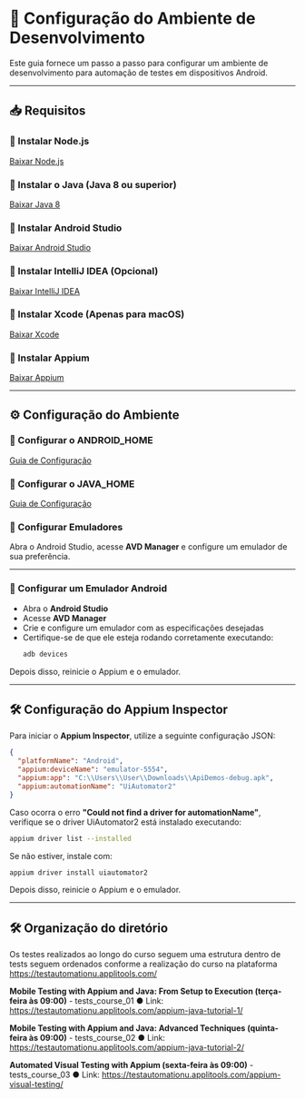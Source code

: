 # 📌 Configuração do Ambiente de Desenvolvimento

Este guia fornece um passo a passo para configurar um ambiente de desenvolvimento para automação de testes em dispositivos Android.

---

## 📥 Requisitos

### 🔹 Instalar Node.js
[Baixar Node.js](https://nodejs.org/en/download)

### 🔹 Instalar o Java (Java 8 ou superior)
[Baixar Java 8](https://www.oracle.com/br/java/technologies/javase/javase8-archive-downloads.html)

### 🔹 Instalar Android Studio
[Baixar Android Studio](https://developer.android.com/studio)

### 🔹 Instalar IntelliJ IDEA (Opcional)
[Baixar IntelliJ IDEA](https://www.jetbrains.com/idea/download)

### 🔹 Instalar Xcode (Apenas para macOS)
[Baixar Xcode](https://apps.apple.com/us/app/xcode/id497799835)

### 🔹 Instalar Appium
[Baixar Appium](https://appium.io/)

---

## ⚙️ Configuração do Ambiente

### 🔹 Configurar o ANDROID_HOME
[Guia de Configuração](https://youtu.be/yukIc-a5z5k)

### 🔹 Configurar o JAVA_HOME
[Guia de Configuração](https://youtu.be/gIFgBMZX6e8)

### 🔹 Configurar Emuladores
Abra o Android Studio, acesse **AVD Manager** e configure um emulador de sua preferência.

---

### 🔹 Configurar um Emulador Android

- Abra o **Android Studio**
- Acesse **AVD Manager**
- Crie e configure um emulador com as especificações desejadas
- Certifique-se de que ele esteja rodando corretamente executando:
  ```sh
  adb devices
  ```

Depois disso, reinicie o Appium e o emulador.

---

## 🛠️ Configuração do Appium Inspector

Para iniciar o **Appium Inspector**, utilize a seguinte configuração JSON:

```json
{
  "platformName": "Android",
  "appium:deviceName": "emulator-5554",
  "appium:app": "C:\\Users\\User\\Downloads\\ApiDemos-debug.apk",
  "appium:automationName": "UiAutomator2"
}
```

Caso ocorra o erro **"Could not find a driver for automationName"**, verifique se o driver UiAutomator2 está instalado executando:
```sh
appium driver list --installed
```
Se não estiver, instale com:
```sh
appium driver install uiautomator2
```

Depois disso, reinicie o Appium e o emulador.

---

## 🛠️ Organização do diretório

Os testes realizados ao longo do curso seguem uma estrutura  dentro de tests seguem ordenados conforme a realização do curso na plataforma https://testautomationu.applitools.com/

**Mobile Testing with Appium and Java: From Setup to Execution (terça-feira às 0900** - tests_course_01
● Link: https://testautomationu.applitools.com/appium-java-tutorial-1/

**Mobile Testing with Appium and Java: Advanced Techniques (quinta-feira às 0900** - tests_course_02
● Link: https://testautomationu.applitools.com/appium-java-tutorial-2/

**Automated Visual Testing with Appium (sexta-feira às 0900** - tests_course_03
● Link: https://testautomationu.applitools.com/appium-visual-testing/
